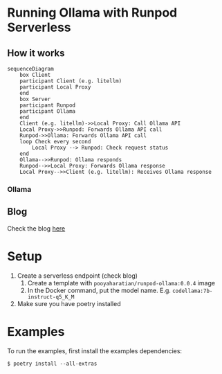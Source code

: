 # Running Ollama with Runpod Serverless

## How it works

```mermaid
sequenceDiagram
    box Client
    participant Client (e.g. litellm)
    participant Local Proxy
    end
    box Server
    participant Runpod
    participant Ollama
    end
    Client (e.g. litellm)->>Local Proxy: Call Ollama API
    Local Proxy->>Runpod: Forwards Ollama API call
    Runpod->>Ollama: Forwards Ollama API call
    loop Check every second
        Local Proxy --> Runpod: Check request status
    end
    Ollama-->>Runpod: Ollama responds
    Runpod-->>Local Proxy: Forwards Ollama response
    Local Proxy-->>Client (e.g. litellm): Receives Ollama response
```

### Ollama

## Blog

Check the blog [here](https://medium.com/@pooya.haratian/running-ollama-with-runpod-serverless-and-langchain-6657763f400d)

# Setup

1. Create a serverless endpoint (check blog)
   1. Create a template with `pooyaharatian/runpod-ollama:0.0.4` image
   2. In the Docker command, put the model name. E.g. `codellama:7b-instruct-q5_K_M`
2. Make sure you have poetry installed

# Examples

To run the examples, first install the examples dependencies:

```
$ poetry install --all-extras
```

